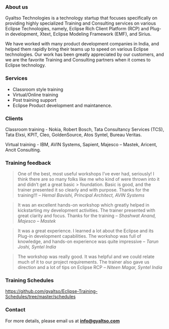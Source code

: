 ### About us

Gyaltso Technologies is a technology startup that focuses specifically on providing highly specialized Training and Consulting services on various Eclipse Technologies, namely, Eclipse Rich Client Platform (RCP) and Plug-in development, Xtext, Eclipse Modeling Framework (EMF), and Sirius.

We have worked with many product development companies in India, and helped them rapidly bring their teams up to speed on various Eclipse technologies. Our work has been greatly appreciated by our customers, and we are the favorite Training and Consulting partners when it comes to Eclipse technology.

### Services

- Classroom style training
- Virtual/Online training
- Post training support
- Eclipse Product development and maintanence.

### Clients

Classroom training - Nokia, Robert Bosch, Tata Consultancy Services (TCS), Tata Elxsi, KPIT, Cleo, GoldenSource, Atos Syntel, Bureau Veritas.

Virtual training - IBM, AVIN Systems, Sapient, Majesco – Mastek, Aricent, Ancit Consulting.

### Training feedback

> One of the best, most useful workshops I’ve ever had, seriously! I think there are so many folks like me who kind of were thrown into it and didn’t get a great basic > foundation. Basic is good, and the trainer presented it so clearly and with purpose. Thanks for the training!!!
> _– Hemal Bavishi, Principal Architect, AVIN Systems_

> It was an excellent hands-on workshop which greatly helped in kickstarting my development activities. The trainer presented with great clarity and focus. Thanks for the training _– Shashwat Anand, Majesco – Mastek_

> It was a great experience. I learned a lot about the Eclipse and its Plug-in development capabilities. The workshop was full of knowledge, and hands-on experience
> was quite impressive _– Tarun Joshi, Syntel India_

> The workshop was really good. It was helpful and we could relate much of it to our project requirements. The trainer also gave us direction and a lot of tips on Eclipse RCP _– Niteen Magar, Syntel India_

### Training Schedules

https://github.com/gyaltso/Eclipse-Training-Schedules/tree/master/schedules

### Contact

For more details, please email us at **info@gyaltso.com**
